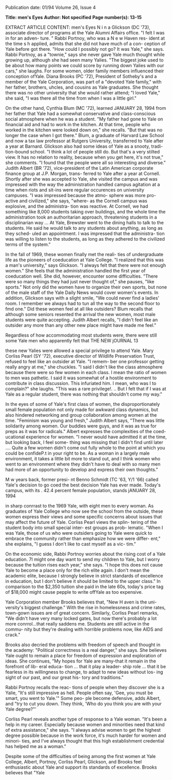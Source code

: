 Publication date: 01/94
Volume 26, Issue 4

**Title: men's Eyes**
**Author: Not specified**
**Page number(s): 13-15**

EXTRACT ARTICLE CONTENT:
men's Eyes 
N i n a 
Glickson 
(DC '73), 
associate 
director of 
programs 
at the Yale 
Alumni 
Affairs 
office. "I 
felt I was 
in for an 
adven-
ture. " 
Rabbi 
Portnoy, 
who was a 
N 
e 
w 
Haven res-
ident 
at 
the 
time 
s 
h 
applied, 
admits 
that 
she 
did 
not 
have much 
of a con-
ception of 
Yale before 
got 
there. 
"How could I possibly not go? It was Yale," she says. Rabbi 
Portnoy, as a "townie," says she never gave Yale much 
thought while growing up, although she had seen many 
Yalies. "The biggest joke used to be about how many points 
we could score by running down Yalies with our cars," she 
laughs. 
For some women, older family members influenced 
their conception ofYale. Diana Brooks (PC '72), President 
of Sotheby's and a member of the Yale Corporation, was 
part of a "devoted Yale family," with her father, brothers, 
uhcles, and cousins as Yale graduates. She thought there 
was no other university that she would rather attend; "I 
loved Yale," she said, "I was there all the time from when I 
was a little girl." 


On the other hand, Cynthia Blum (MC '72), learned 
JANUARY 28, 1994 
from her father that Yale had a somewhat conservative and 
class-conscious social atmosphere when he was a student. 
"My father had gone to Yale on financial aid and had to 
work in the kitchen. At that time, people who worked in 
the kitchen were looked down on," she recalls. "But that 
was no longer the case when I got there." Blum, a graduate 
of Harvard Law School and now a tax law professor at 
Rutgers University, transferred to Yale after a year at 
Barnard. 
Glickson also had some ideas of Yale as a snooty, tradi-
tion-bound school. "I think a lot of people still do. But 
that's a very stilted view. It has no relation to reality, because 
when you get here, it's not true," she comments. "I found 
that the people were all so interesting and diverse." 
Judith Albert {BR '72), vice-president of the Latin 
American corporate finance group at J.P. Morgan, trans-
ferred to Yale after a year at Cornell. Shortly after she was 
accepted to Yale, she visited the campus and was impressed 
with the way the administration handled campus agitation 
at a time when riots and sit-ins were regular occurences on 
university campuses. "I was impressed because the atmo-
sphere was more pro-active and civilized," she says, "where-
as the Cornell campus was explosive, and the administra-
tion was reactive. At Cornell, we had something like 8,000 
students taking over buildings, and the whole time the 
administration took an authoritarian approach, threatening 
students in a disciplinarian way ... At Yale, Brewster went to 
the dining halls to talk to the students. He said he would 
talk to any students about anything, as long as they sched-
uled an appointment. I was impressed that the administra-
tion was willing to listen to the students, as long as they 
adhered to the civilized terms of the system." 


In the fall of 1969, these women finally met the reali-
ties of undergraduate life as the pioneers of coeducation at 
Yale College. "I realized that this was a man's university," 
says Glickson. "I always felt that there were not enough 
women." She feels that the administration handled the first 
year of coeducation well. She did, however, encounter some 
difficulties. "There were so many things they had just never 
thought of," she pauses, "like sports." Not only did the 
women have to organize their own sports, but none of the 
male staff of the Yale Daily News would cover women's 
events. In addition, Glickson says with a slight smile, "We 
could never find a ladies' room. I remember we always had 
to tun all the way to the second floor to fmd one." 
Did these women feel at all like outsiders? Blum recalls 
that although some seniors resented the arrival the new 
women, most male students were quite accepting. Judith 
Albert recalls, "I didn't feel like an outsider any more than 
any other new place might have made me feel." 


Regardless of how accommodating most students were, 
there were still some Yale men who apparently felt that 
THE NEW jOURNAL 13 


these new Yalies were allowed a special 
privilege to attend Yale. Mary Corliss 
Pearl (SY '72), executive director of 
Wildlife Preservation Trust, refused to 
feel like an outsider at Yale. "I remem-
ber one professor getting really angry 
at me," she chuckles. "I said I didn't 
like the class atmosphere because there 
were so few women in each class. I 
mean the ratio of women to men was 
pathetic. I said it was somewhat of a 
hostile environment to contribute in 
class discussion. This infuriated him. I 
mean, who was I to complain?" she 
laughs. "This was a rare privilege!. .. But 
I felt that if I was at Yale as a regular 
student, there was nothing that 
shouldn't come my way." 


In the eyes of some of Yale's first 
class of women, the disproportionately 
small female population not only 
made for awkward class dynamics, but 
also hindered networking and group 
collaboration among women at the 
time. "Feminism was young and 
fresh," Judith Albert says, "There was 
little solidarity among women. Our 
buddies were guys, and it was as true 
for preps as it was for radicals." Albert 
expresses the complexities of the coed-
ucational experience for women. "I 
never would have admitted it at the 
time, but looking back, I feel some-
thing was missing that I didn't find 
until later .... Quite a few women didn't 
come out fully whole to the point at 
which you could be confideP.t in your 
right to be. As a woman in a largely 
male environment, it takes a little bit 
more to stand out, and I think women 
who went to an environment where 
they didn't have to deal with so many 
men had more of an opportunity to 
develop and express their own 
thoughts." 


M
w years back, former presi-
nt Benno Schmidt (TC '63, 
Y/1 '66) called Yale's decision 
to go coed the best decision Yale has 
ever made. Today's campus, with its . 
42.4 percent female population, stands 
jANUARY 28, 1994 


in sharp conrrast to the 1969 Yale, 
with eight men to every woman. As 
graduates of Yale College who now see 
the school from the outside, these 
women express their views and some 
specific concerns about issues that may 
affect the future of Yale. 
Corliss Pearl views the splin-
tering of the student body 
into small special inter-
est groups as prob-
lematic. "When I 
was 
Yale, 
those of us who 
were outsiders 
going to Yale 
were quick to 
embrace the 
community 
rather 
than 
emphasize how 
we were differ-
ent," she explains, 
"I guess I don't like 
to cast myself as a vic-
tim." 


On the economic side, Rabbi 
Portnoy worries about the rising cost 
of a Yale education. 7I might one day 
want to send my children to Yale, but I 
worry because the tuition rises each 
year," she says. "I hope this does not 
cause Yale to become a place only for 
the rich elite again. I don't mean the 
academic elite, because I strongly 
believe in strict standards of excellence 
in education, but I don't believe it 
should be limited to the upper class." 
In comparison to the $2,350 tuition 
she paid in the late 60s, today's price 
tag of $18,000 might cause pepple to 
write offYale as too expensive. 


Yale Corporation member Brooks 
believes that, "New H aven is the uni-
versity's biggest challenge." With the 
rise in homelessness and crime rates, 
town-gown issues are of great concern. 
Similarly, Corliss Pearl remarks, "We 
didn't have very many locked gates, 
but now there's probably a lot more 
conrrol...that really saddens me. 
Students are still active in the commu-
nity but they're dealing with horrible 
problems now, like AIDS and crack." 


Brooks also decried the problems 
with freedom of speech and thought in 
the academy: "Political correctness is a 
real danger," she says. She believes Yale 
ought to remain a place for freedom of 
expression and exploration of 
ideas. She continues, "My 
hopes for Yale are 
many-that 
it 
remain in the 
forefront of lib-
eral 
educa-
tion ... that it 
play a leader-
ship role ... 
that it be 
fearless in its 
willingness to 
change, 
to 
adapt to new 
ideas without los-
ing sight of our 
past, and our great his-
tory and traditions." 


Rabbi Portnoy recalls the reac-
tions of people when they discover she 
is a Yalie, "It's still impressive as hell. 
People often say, 'Gee, you must be 
smart, you went to Yale.'" Some peo-
ple become defensive, adds Albert, and 
"try to cut you down. They think, 
'Who do you think you are with your 
Yale degree?"' 


Corliss Pearl reveals another type 
of response to a Yale woman. "It's been 
a help in my career. Especially because 
women and minorities need that kind 
of extra assistance," she says. "I always 
advise women to get the highest degree 
possible because in the work force, it's 
much harder for women and minori-
ties, and I've always thought that this 
high establishment credential has 
helped me as a woman." 


Despite some of the difficulties of 
being among the first women at Yale 
College, Albert, Portnoy, Corliss Pearl, 
Glickson, and Brooks feel enthusiastic 
about Yale and support its standards of 
excellence. Brooks believes that "Yale